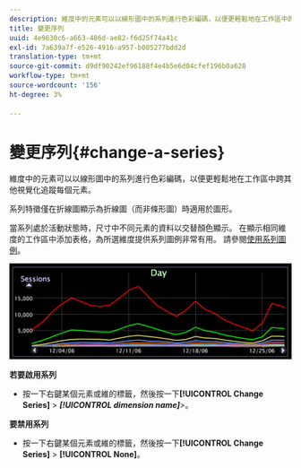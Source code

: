```yaml
---
description: 維度中的元素可以以線形圖中的系列進行色彩編碼，以便更輕鬆地在工作區中跨其他視覺化追蹤每個元素。
title: 變更序列
uuid: 4e9630c6-a663-486d-ae82-f6d25f74a41c
exl-id: 7a639a7f-e526-4916-a957-b005277bdd2d
translation-type: tm+mt
source-git-commit: d9df90242ef96188f4e4b5e6d04cfef196b0a628
workflow-type: tm+mt
source-wordcount: '156'
ht-degree: 3%

---
```


# 變更序列{#change-a-series}

維度中的元素可以以線形圖中的系列進行色彩編碼，以便更輕鬆地在工作區中跨其他視覺化追蹤每個元素。

系列特徵僅在折線圖顯示為折線圖（而非條形圖）時適用於圖形。

當系列處於活動狀態時，尺寸中不同元素的資料以交替顏色顯示。 在顯示相同維度的工作區中添加表格，為所選維度提供系列圖例非常有用。 請參閱[使用系列圖例](../../../../home/c-get-started/c-analysis-vis/c-tables/c-srs-leg.md#concept-c48042a705524bc4b63cd6f24874cc12)。

![](assets/vis_LineGraph_Series.png)

**若要啟用系列**

* 按一下右鍵某個元素或維的標籤，然後按一下&#x200B;**[!UICONTROL Change Series]** > ***[!UICONTROL dimension name]**>*。

**要禁用系列**

* 按一下右鍵某個元素或維的標籤，然後按一下&#x200B;**[!UICONTROL Change Series]** > **[!UICONTROL None]**。
